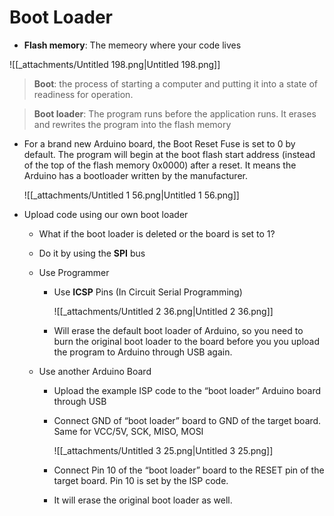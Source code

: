 # Boot Loader

- **Flash memory**: The memeory where your code lives

![[_attachments/Untitled 198.png|Untitled 198.png]]

> **Boot**: the process of starting a computer and putting it into a state of readiness for operation.

> **Boot loader**: The program runs before the application runs. It erases and rewrites the program into the flash memory

- For a brand new Arduino board, the Boot Reset Fuse is set to 0 by default. The program will begin at the boot flash start address (instead of the top of the flash memory 0x0000) after a reset. It means the Arduino has a bootloader written by the manufacturer.
    
    ![[_attachments/Untitled 1 56.png|Untitled 1 56.png]]
    
- Upload code using our own boot loader
    - What if the boot loader is deleted or the board is set to 1?
    - Do it by using the **SPI** bus
    - Use Programmer
        - Use **ICSP** Pins (In Circuit Serial Programming)
            
            ![[_attachments/Untitled 2 36.png|Untitled 2 36.png]]
            
        - Will erase the default boot loader of Arduino, so you need to burn the original boot loader to the board before you you upload the program to Arduino through USB again.
    - Use another Arduino Board
        
        - Upload the example ISP code to the “boot loader” Arduino board through USB
        - Connect GND of “boot loader” board to GND of the target board. Same for VCC/5V, SCK, MISO, MOSI
            
            ![[_attachments/Untitled 3 25.png|Untitled 3 25.png]]
            
        - Connect Pin 10 of the “boot loader” board to the RESET pin of the target board. Pin 10 is set by the ISP code.
        - It will erase the original boot loader as well.